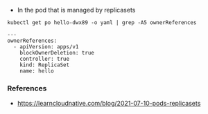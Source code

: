 - In the pod that is managed by replicasets
```
kubectl get po hello-dwx89 -o yaml | grep -A5 ownerReferences
```
```
---
ownerReferences:
  - apiVersion: apps/v1
    blockOwnerDeletion: true
    controller: true
    kind: ReplicaSet
    name: hello
```

### References
- https://learncloudnative.com/blog/2021-07-10-pods-replicasets
